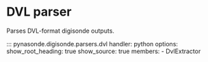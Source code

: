 # DVL parser

Parses DVL-format digisonde outputs.

::: pynasonde.digisonde.parsers.dvl
    handler: python
    options:
        show_root_heading: true
        show_source: true
        members:
            - DvlExtractor
    